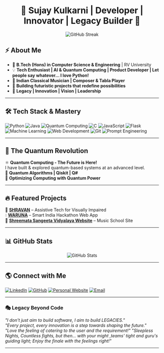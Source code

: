 <h1 align="center">🚀 Sujay Kulkarni | Developer | Innovator | Legacy Builder 🚀</h1>

<p align="center">
  <img src="https://github-readme-streak-stats.herokuapp.com/?user=SujayKulkarni-2211&theme=radical" alt="GitHub Streak" />
</p>

## ⚡ About Me
- 🏫 **B.Tech (Hons) in Computer Science & Engineering** | RV University  
- 💡 **Tech Enthusiast | AI & Quantum Computing | Product Developer | Let people say whatever... I love Python!**  
- 🎵 **Indian Classical Musician | Composer & Tabla Player**  
- 🚀 **Building futuristic projects that redefine possibilities**  
- 📜 **Legacy | Innovation | Vision | Leadership**  

---

## 🛠 **Tech Stack & Mastery**
![Python](https://img.shields.io/badge/-Python-3776AB?style=flat&logo=python&logoColor=white)
![Java](https://img.shields.io/badge/-Java-007396?style=flat&logo=java&logoColor=white)
![Quantum Computing](https://img.shields.io/badge/-Quantum%20Computing-6f42c1?style=flat&logo=ibm&logoColor=white)
![C](https://img.shields.io/badge/-C-A8B9CC?style=flat&logo=c&logoColor=white)
![JavaScript](https://img.shields.io/badge/-JavaScript-F7DF1E?style=flat&logo=javascript&logoColor=black)
![Flask](https://img.shields.io/badge/-Flask-000000?style=flat&logo=flask&logoColor=white)
![Machine Learning](https://img.shields.io/badge/-Machine%20Learning-10217D?style=flat&logo=apache-spark&logoColor=white)
![Web Development](https://img.shields.io/badge/-Web%20Development-3E4C59?style=flat&logo=google-chrome&logoColor=white)
![Git](https://img.shields.io/badge/-Git-F05032?style=flat&logo=git&logoColor=white)
![Prompt Engineering](https://img.shields.io/badge/-Prompt%20Engineering-9C27B0?style=flat&logo=openai&logoColor=white)

---

## 🚀 **The Quantum Revolution**
⚛️ **Quantum Computing - The Future is Here!**  
I have built & explored quantum-based systems at an advanced level.  
🔹 **Quantum Algorithms | Qiskit | Q#**  
🔹 **Optimizing Computing with Quantum Power**  

---

## 🔥 **Featured Projects**
🚀 **[SHRAVAN](https://github.com/SujayKulkarni-2211/SHRAVAN)** – Assistive Tech for Visually Impaired  
💧 **[WARUNA](https://github.com/SujayKulkarni-2211/WARUNA)** – Smart India Hackathon Web App    
🎻 **[Shreemata Sangeeta Vidyalaya Website](https://github.com/SujayKulkarni-2211/ShreemataSangeetaVidyalaya)** – Music School Site  

---

## 📊 **GitHub Stats**
<p align="center">
  <img src="https://github-readme-stats.vercel.app/api?username=SujayKulkarni-2211&show_icons=true&theme=radical" alt="GitHub Stats" />
</p>

---

## 🌎 **Connect with Me**
[![LinkedIn](https://img.shields.io/badge/-LinkedIn-0A66C2?style=flat&logo=linkedin&logoColor=white)](https://www.linkedin.com/in/sujay-kulkarni-51391b286/)
[![GitHub](https://img.shields.io/badge/-GitHub-181717?style=flat&logo=github&logoColor=white)](https://github.com/SujayKulkarni-2211)
[![Personal Website](https://img.shields.io/badge/-Website-00A67E?style=flat&logo=google-chrome&logoColor=white)](https://sujaykulkarni-2211.github.io/sujayvkresume/)
[![Email](https://img.shields.io/badge/-Email-EA4335?style=flat&logo=gmail&logoColor=white)](mailto:sujaykulkarni2211@gmail.com)

---

### 🎭 **Legacy Beyond Code**
_"I don't just aim to build software, I aim to build LEGACIES."_  
_"Every project, every innovation is a step towards shaping the future."_  
_"Love the feeling of catering to the user and the requirement!"_
_"Sleepless Nights, Countless fights, but then... with your might ,teams' tight and guru's guiding light; Enjoy the finale with the feelings right!"_

---

